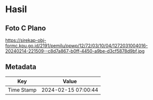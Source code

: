 # Hasil

## Foto C Plano

https://sirekap-obj-formc.kpu.go.id/2191/pemilu/ppwp/12/72/03/10/04/1272031004016-20240214-221509--c8d7a867-b0ff-4450-a9be-d3cf5878d9bf.jpg


## Metadata

| Key        | Value               |
| ---------- | ------------------- |
| Time Stamp | 2024-02-15 07:00:44 |



